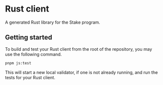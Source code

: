 # Rust client

A generated Rust library for the Stake program.

## Getting started

To build and test your Rust client from the root of the repository, you may use the following command.

```sh
pnpm js:test
```

This will start a new local validator, if one is not already running, and run the tests for your Rust client.
